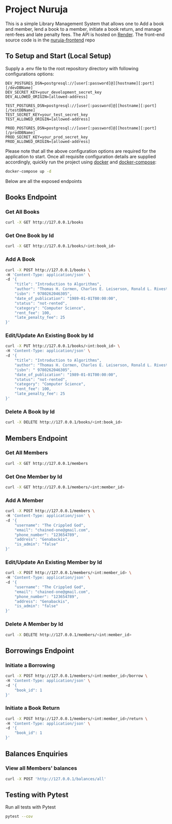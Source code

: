 # Project Nuruja

This is a simple Library Management System that allows one to Add a book and member, lend a book to a member, initiate
a book return, and manage rent-fees and late penalty fees. The API is hosted on [Render](https://nuruja.onrender.com).
The front-end source code is in the [nuruja-frontend](https://github.com/GichanaMayaka/nuruja-frontend) repo

## To Setup and Start (Local Setup)

Supply a .env file to the root repository directory with following configurations options:

```dotenv
DEV_POSTGRES_DSN=postgresql://[user[:password]@][hostname][:port][/devDBName]
DEV_SECRET_KEY=your_development_secret_key
DEV_ALLOWED_ORIGIN=[allowed-address]

TEST_POSTGRES_DSN=postgresql://[user[:password]@][hostname][:port][/testDBName]
TEST_SECRET_KEY=your_test_secret_key
TEST_ALLOWED_ORIGIN=[allowed-address]

PROD_POSTGRES_DSN=postgresql://[user[:password]@][hostname][:port][/prodDBName]
PROD_SECRET_KEY=your_prod_secret_key
PROD_ALLOWED_ORIGIN=[allowed-address]
```

Please note that all the above configuration options are required for the application to start. Once all requisite
configuration details are supplied accordingly, quickly run the project
using [docker](https://www.docker.com/) and
[docker-compose](https://docs.docker.com/compose/):

```bash
docker-compose up -d
```

Below are all the exposed endpoints

## Books Endpoint

### Get All Books

```bash
curl -X GET http://127.0.0.1/books
```

### Get One Book by Id

```bash
curl -X GET http://127.0.0.1/books/<int:book_id>
```

### Add A Book

```bash
curl -X POST http://127.0.0.1/books \
-H 'Content-Type: application/json' \
-d '{
    "title": "Introduction to Algorithms",
    "author": "Thomas H. Cormen, Charles E. Leiserson, Ronald L. Rivest, and Clifford Stein",
    "isbn": " 9780262046305",
    "date_of_publication": "1989-01-01T00:00:00",
    "status": "not-rented",
    "category": "Computer Science",
    "rent_fee": 100,
    "late_penalty_fee": 25
}'
```

### Edit/Update An Existing Book by Id

```bash
curl -X PUT http://127.0.0.1/books/<int:book_id> \
-H 'Content-Type: application/json' \
-d '{
    "title": "Introduction to Algorithms",
    "author": "Thomas H. Cormen, Charles E. Leiserson, Ronald L. Rivest, and Clifford Stein",
    "isbn": " 9780262046305",
    "date_of_publication": "1989-01-01T00:00:00",
    "status": "not-rented",
    "category": "Computer Science",
    "rent_fee": 100,
    "late_penalty_fee": 25
}'
```

### Delete A Book by Id

```bash
curl -X DELETE http://127.0.0.1/books/<int:book_id>
```

## Members Endpoint

### Get All Members

```bash
curl -X GET http://127.0.0.1/members
```

### Get One Member by Id

```bash
curl -X GET http://127.0.0.1/members/<int:member_id>
```

### Add A Member

```bash
curl -X POST http://127.0.0.1/members \
-H 'Content-Type: application/json' \
-d '{
    "username": "The Crippled God",
    "email": "chained-one@gmail.com",
    "phone_number": "123654789",
    "address": "Genabackis",
    "is_admin": "false"
}'
```

### Edit/Update An Existing Member by Id

```bash
curl -X POST http://127.0.0.1/members/<int:member_id> \
-H 'Content-Type: application/json' \
-d '{
    "username": "The Crippled God",
    "email": "chained-one@gmail.com",
    "phone_number": "123654789",
    "address": "Genabackis",
    "is_admin": "false"
}'
```

### Delete A Member by Id

```bash
curl -X DELETE http://127.0.0.1/members/<int:member_id>
```

## Borrowings Endpoint

### Initiate a Borrowing

```bash
curl -X POST http://127.0.0.1/members/<int:member_id>/borrow \
-H 'Content-Type: application/json' \
-d '{
    "book_id": 1
}'
```

### Initiate a Book Return

```bash
curl -X POST http://127.0.0.1/members/<int:member_id>/return \
-H 'Content-Type: application/json' \
-d '{
    "book_id": 1
}'
```

## Balances Enquiries

### View all Members' balances

```bash
curl -X POST 'http://127.0.0.1/balances/all'
```

## Testing with Pytest

Run all tests with Pytest

```bash
pytest --cov
```
